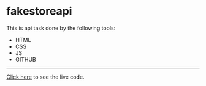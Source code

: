 # fakestoreapi

This is api task done by the following tools:

- HTML
- CSS
- JS
- GITHUB

---

[Click here](https://hamzeh-dawahreh.github.io/fakestoreapi/) to see the live code.

